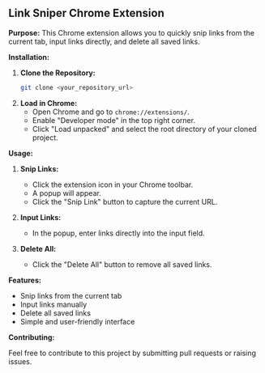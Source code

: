<div>

</div>

## Link Sniper Chrome Extension

**Purpose:**
This Chrome extension allows you to quickly snip links from the current tab, input links directly, and delete all saved links.

**Installation:**

1. **Clone the Repository:**
   ```bash
   git clone <your_repository_url>
   ```
2. **Load in Chrome:**
   - Open Chrome and go to `chrome://extensions/`.
   - Enable "Developer mode" in the top right corner.
   - Click "Load unpacked" and select the root directory of your cloned project.

**Usage:**

1. **Snip Links:**
   - Click the extension icon in your Chrome toolbar.
   - A popup will appear.
   - Click the "Snip Link" button to capture the current URL.

2. **Input Links:**
   - In the popup, enter links directly into the input field.

3. **Delete All:**
   - Click the "Delete All" button to remove all saved links.

**Features:**

- Snip links from the current tab
- Input links manually
- Delete all saved links
- Simple and user-friendly interface

**Contributing:**

Feel free to contribute to this project by submitting pull requests or raising issues.
